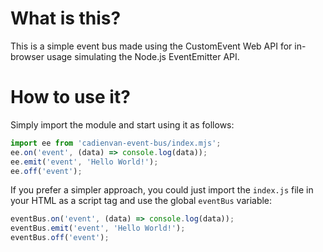 # What is this?
This is a simple event bus made using the CustomEvent Web API for in-browser usage simulating the Node.js EventEmitter API.

# How to use it?
Simply import the module and start using it as follows:
```js
import ee from 'cadienvan-event-bus/index.mjs';
ee.on('event', (data) => console.log(data));
ee.emit('event', 'Hello World!');
ee.off('event');
```

If you prefer a simpler approach, you could just import the `index.js` file in your HTML as a script tag and use the global `eventBus` variable:
```js
eventBus.on('event', (data) => console.log(data));
eventBus.emit('event', 'Hello World!');
eventBus.off('event');
```